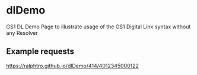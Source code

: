 # dlDemo

GS1 DL Demo Page to illustrate usage of the GS1 Digital Link syntax without any Resolver

## Example requests

<https://ralphtro.github.io/dlDemo/414/4012345000122>
